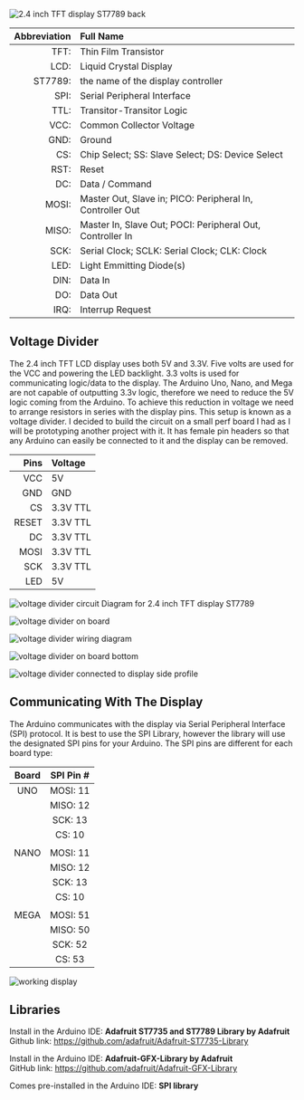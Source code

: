 ![2.4 inch TFT display ST7789 back](https://github.com/ZPaulWeleschuk/Arduino-How-To-Guide-2.4-TFT-Display-ST7789/blob/main/images/2_4inchTftDispayBottom.jpg)



|Abbreviation|Full Name|
| -------------:|:-------------|
|TFT:| Thin Film Transistor|
|LCD:| Liquid Crystal Display|
|ST7789:| the name of the display controller|
|SPI:| Serial Peripheral Interface|
|TTL:| Transitor-Transitor Logic|
|VCC:| Common Collector Voltage|
|GND:| Ground|
|CS:| Chip Select; SS: Slave Select; DS: Device Select|
|RST:| Reset|
|DC:| Data / Command|
|MOSI:| Master Out, Slave in; PICO: Peripheral In, Controller Out|
|MISO:| Master In, Slave Out; POCI: Peripheral Out, Controller In|
|SCK:| Serial Clock; SCLK: Serial Clock; CLK: Clock|
|LED:| Light Emmitting Diode(s)|
|DIN:| Data In|
|DO:| Data Out|
|IRQ:| Interrup Request|

## Voltage Divider
The 2.4 inch TFT LCD display uses both 5V and 3.3V. Five volts are used for the VCC and powering the LED backlight. 3.3 volts is used for communicating logic/data to the display. The Arduino Uno, Nano, and Mega are not capable of outputting 3.3v logic, therefore we need to reduce the 5V logic coming from the Arduino. To achieve this reduction in voltage we need to arrange resistors in series with the display pins. This setup is known as a voltage divider. 
I decided to build the circuit on a small perf board I had as I will be prototyping another project with it. It has female pin headers so that any Arduino can easily be connected to it and the display can be removed.

|Pins |Voltage|
|------:|:---------|
|VCC|5V|
|GND|GND|
|CS| 3.3V TTL|
|RESET|3.3V TTL|
|DC|3.3V TTL|
|MOSI| 3.3V TTL|
|SCK|3.3V TTL|
|LED| 5V|

![voltage divider circuit Diagram for 2.4 inch TFT display ST7789](https://github.com/ZPaulWeleschuk/Arduino-How-To-Guide-2.4-TFT-Display-ST7789/blob/main/images/schematic24InchTFTDisplay.jpg)

![voltage divider on board](https://github.com/ZPaulWeleschuk/Arduino-How-To-Guide-2.4-TFT-Display-ST7789/blob/main/images/voltageDivider.jpg)

![voltage divider wiring diagram](https://github.com/ZPaulWeleschuk/Arduino-How-To-Guide-2.4-TFT-Display-ST7789/blob/main/images/wiringDiagram2.4InchTFTDisplay.jpg)

![voltage divider on board bottom](https://github.com/ZPaulWeleschuk/Arduino-How-To-Guide-2.4-TFT-Display-ST7789/blob/main/images/voltageDividerBottom.jpg)

![voltage divider connected to display side profile](https://github.com/ZPaulWeleschuk/Arduino-How-To-Guide-2.4-TFT-Display-ST7789/blob/main/images/voltageDividerSide.jpg)


## Communicating With The Display
The Arduino communicates with the display via Serial Peripheral Interface (SPI) protocol. 
It is best to use the SPI Library, however the library will use the designated SPI pins for your Arduino.
The SPI pins are different for each board type:



|Board |SPI Pin #|
|:------:|:---------:|
|UNO   |MOSI: 11 |
|      |MISO: 12 |
|      |SCK: 13  |
|      |CS: 10   |
|||
|NANO  |MOSI: 11 |
|      |MISO: 12 |
|      |SCK: 13  |
|      |CS: 10   |
|||
|MEGA  |MOSI: 51 |
|      |MISO: 50 |
|      |SCK: 52  |
|      |CS: 53   |


![working display](https://github.com/ZPaulWeleschuk/Arduino-How-To-Guide-2.4-TFT-Display-ST7789/blob/main/images/workingDisplay.jpg)

## Libraries 
Install in the Arduino IDE: **Adafruit ST7735 and ST7789 Library by Adafruit**   
Github link: https://github.com/adafruit/Adafruit-ST7735-Library

Install in the Arduino IDE: **Adafruit-GFX-Library by Adafruit**  
GitHub link: https://github.com/adafruit/Adafruit-GFX-Library

Comes pre-installed in the Arduino IDE: **SPI library** 
